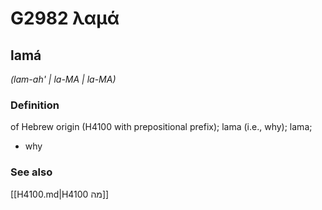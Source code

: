 # G2982 λαμά

## lamá

_(lam-ah' | la-MA | la-MA)_

### Definition

of Hebrew origin (H4100 with prepositional prefix); lama (i.e., why); lama; 

- why

### See also

[[H4100.md|H4100 מה]]
